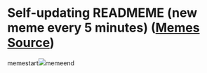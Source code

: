 # Self-updating READMEME (new meme every 5 minutes) ([Memes Source](https://bramses.notion.site/a49c1e962b7646879176ac3b327b6533?v=4d1eda54b170483cb03a40f257231764))

memestart![](https://www.notion.so/image/https%3A%2F%2Fs3-us-west-2.amazonaws.com%2Fsecure.notion-static.com%2F66c15a9f-5fd7-486d-8595-7bc58da4712e%2F3708AAAD-090F-4E39-9E2B-AD8809532DF8.jpeg?table=block&id=fd3a9726-0264-458a-b0e9-e7776ce687c7&cache=v2)memeend

